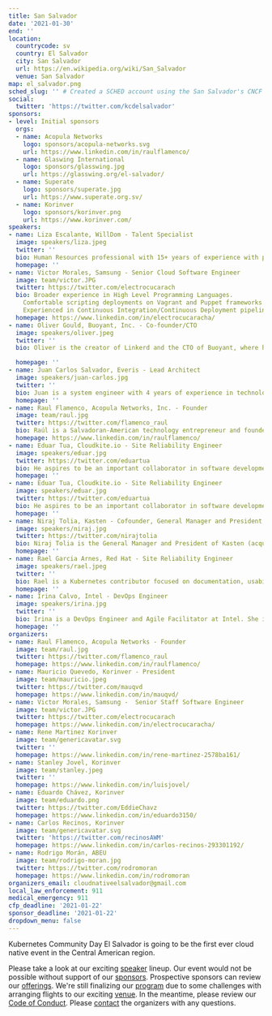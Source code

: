 ```yaml
---
title: San Salvador
date: '2021-01-30'
end: ''
location:
  countrycode: sv
  country: El Salvador
  city: San Salvador
  url: https://en.wikipedia.org/wiki/San_Salvador
  venue: San Salvador
map: el_salvador.png
sched_slug: '' # Created a SCHED account using the San Salvador's CNCF email
social:
  twitter: 'https://twitter.com/kcdelsalvador'
sponsors:
- level: Initial sponsors
  orgs:
  - name: Acopula Networks
    logo: sponsors/acopula-networks.svg
    url: https://www.linkedin.com/in/raulflamenco/
  - name: Glaswing International
    logo: sponsors/glasswing.jpg
    url: https://glasswing.org/el-salvador/
  - name: Superate
    logo: sponsors/superate.jpg
    url: https://www.superate.org.sv/
  - name: Korinver
    logo: sponsors/korinver.png
    url: https://www.korinver.com/
speakers:
- name: Liza Escalante, WillDom - Talent Specialist
  image: speakers/liza.jpeg
  twitter: ''
  bio: Human Resources professional with 15+ years of experience with personnel related to Logistics, Automotive, Industry and Technology. Graduated as Psychologist and Master in Human Resources Development. Currently performing as Tech Recruiter for WillDom El Salvador, which share working opportunities with Bolivia, Argentina and Paraguay for placing software developers in the US and Canada markets.
  homepage: ''
- name: Victor Morales, Samsung - Senior Cloud Software Engineer
  image: team/victor.JPG
  twitter: https://twitter.com/electrocucarach
  bio: Broader experience in High Level Programming Languages.
    Comfortable scripting deployments on Vagrant and Puppet frameworks. Proficient working with MS SQL Server and MySQL/MariaDB databases, as well as installation, configuration and troubleshooting of OpenStack environments.
    Experienced in Continuous Integration/Continuous Deployment pipelines, as well as using Test-Driven Development practices and Open Source culture.
  homepage: https://www.linkedin.com/in/electrocucaracha/
- name: Oliver Gould, Buoyant, Inc. - Co-founder/CTO
  image: speakers/oliver.jpeg
  twitter: ''
  bio: Oliver is the creator of Linkerd and the CTO of Buoyant, where he leads open source development efforts. Prior to joining Buoyant, he was a staff infrastructure engineer at Twitter, where he was the technical lead of Observability, Traffic, and Configuration & Coordination teams.

  homepage: ''
- name: Juan Carlos Salvador, Everis - Lead Architect
  image: speakers/juan-carlos.jpg
  twitter: ''
  bio: Juan is a system engineer with 4 years of experience in technologies including Jenkins, Azure DevOps, Docker, Kubernetes, Serverless and has certifications in AWS Solutions Architect and Microsoft Azure. He's passionate about learning and likes to promote a growth mindset with his teams. He always tries to use best practices in different tools and creates quality solutions for my team.
  homepage: ''
- name: Raul Flamenco, Acopula Networks, Inc. - Founder
  image: team/raul.jpg
  twitter: https://twitter.com/flamenco_raul
  bio: Raúl is a Salvadoran-American technology entrepreneur and founder of Acopula Networks in California - working on unlocking the economic value in the Americas by simplifying computer networking for businesses and integrating contributions from individuals and companies globally.
  homepage: https://www.linkedin.com/in/raulflamenco/
- name: Eduar Tua, Cloudkite.io - Site Reliability Engineer
  image: speakers/eduar.jpg
  twitter: https://twitter.com/eduartua
  bio: He aspires to be an important collaborator in software development, and the community ecosystem within the landscape of the CNCF. Eduar has helped clients to scale their applications using modern cloud tools, always maintaining the availability of services. He has also developed applications that run a layer on top of Kubernetes. He is a Go instructor and loves to share knowledge to the fullest.
  homepage: ''
- name: Eduar Tua, Cloudkite.io - Site Reliability Engineer
  image: speakers/eduar.jpg
  twitter: https://twitter.com/eduartua
  bio: He aspires to be an important collaborator in software development, and the community ecosystem within the landscape of the CNCF. Eduar has helped clients to scale their applications using modern cloud tools, always maintaining the availability of services. He has also developed applications that run a layer on top of Kubernetes. He is a Go instructor and loves to share knowledge to the fullest.
  homepage: ''
- name: Niraj Tolia, Kasten - Cofounder, General Manager and President
  image: speakers/niraj.jpg
  twitter: https://twitter.com/nirajtolia
  bio: Niraj Tolia is the General Manager and President of Kasten (acquired by Veeam), which he founded in order to solve the problem of Kubernetes backup and disaster recovery. He also sits on the governing board of the Cloud Native Computing Foundation (CNCF). With a strong technical background in distributed systems, storage, and data management, he has held multiple leadership roles in the past, including Senior Director of Engineering for Dell EMC's CloudBoost group and VP of Engineering and Chief Architect at Maginatics (acquired by EMC). Dr. Tolia received his PhD, MS, and BS in Computer Engineering from Carnegie Mellon University.
  homepage: ''
- name: Rael Garcia Arnes, Red Hat - Site Reliability Engineer
  image: speakers/rael.jpeg
  twitter: ''
  bio: Rael is a Kubernetes contributor focused on documentation, usability, community and contributor experience. Founder in 2018 of the Cloud Native Barcelona community - cloudnative.barcelona - to encourage the adoption of cloud-native technologies and contribution to open-source projects. Currently works at Red Hat as Site Reliability Engineer. More at rael.io.
  homepage: ''
- name: Irina Calvo, Intel - DevOps Engineer
  image: speakers/irina.jpg
  twitter: ''
  bio: Irina is a DevOps Engineer and Agile Facilitator at Intel. She is passionate about helping teams and customers working with CNCF technologies achieve their goals and real-world value. Irina has worked in Cloud Automation, Dev, Scrum Master and DevOps roles. She is one of the organizers of the CNCF Costa Rica community and is currently starting her journey as an open-source contributor.
  homepage: ''
organizers:
- name: Raul Flamenco, Acopula Networks - Founder
  image: team/raul.jpg
  twitter: https://twitter.com/flamenco_raul
  homepage: https://www.linkedin.com/in/raulflamenco/
- name: Mauricio Quevedo, Korinver - President
  image: team/mauricio.jpeg
  twitter: https://twitter.com/mauqvd
  homepage: https://www.linkedin.com/in/mauqvd/
- name: Victor Morales, Samsung -  Senior Staff Software Engineer
  image: team/victor.JPG
  twitter: https://twitter.com/electrocucarach
  homepage: https://www.linkedin.com/in/electrocucaracha/
- name: Rene Martinez Korinver
  image: team/genericavatar.svg
  twitter: ''
  homepage: https://www.linkedin.com/in/rene-martinez-2578ba161/
- name: Stanley Jovel, Korinver
  image: team/stanley.jpeg
  twitter: ''
  homepage: https://www.linkedin.com/in/luisjovel/
- name: Eduardo Chávez, Korinver
  image: team/eduardo.png
  twitter: https://twitter.com/EddieChavz
  homepage: https://www.linkedin.com/in/eduardo3150/
- name: Carlos Recinos, Korinver
  image: team/genericavatar.svg
  twitter: 'https://twitter.com/recinosAWM'
  homepage: https://www.linkedin.com/in/carlos-recinos-293301192/
- name: Rodrigo Morán, ABEU
  image: team/rodrigo-moran.jpg
  twitter: https://twitter.com/rodromoran
  homepage: https://www.linkedin.com/in/rodromoran
organizers_email: cloudnativeelsalvador@gmail.com
local_law_enforcement: 911
medical_emergency: 911
cfp_deadline: '2021-01-22'
sponsor_deadline: '2021-01-22'
dropdown_menu: false
---
```


Kubernetes Community Day El Salvador is going to be the first ever cloud native event in the Central American region.

Please take a look at our exciting [speaker](speakers) lineup. Our event would not be possible without support of our [sponsors](sponsor). Prospective sponsors can review our [offerings](sponsor-form). We're still finalizing our [program](program) due to some challenges with arranging flights to our exciting [venue](venue). In the meantime, please review our [Code of Conduct](/code-of-conduct). Please [contact](contact) the organizers with any questions.
